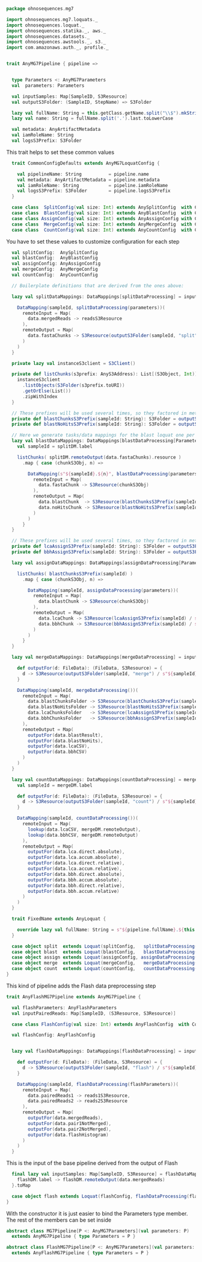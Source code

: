 
```scala
package ohnosequences.mg7

import ohnosequences.mg7.loquats._
import ohnosequences.loquat._
import ohnosequences.statika._, aws._
import ohnosequences.datasets._
import ohnosequences.awstools._, s3._
import com.amazonaws.auth._, profile._


trait AnyMG7Pipeline { pipeline =>


  type Parameters <: AnyMG7Parameters
  val  parameters: Parameters

  val inputSamples: Map[SampleID, S3Resource]
  val outputS3Folder: (SampleID, StepName) => S3Folder

  lazy val fullName: String = this.getClass.getName.split("\\$").mkString(".")
  lazy val name: String = fullName.split('.').last.toLowerCase

  val metadata: AnyArtifactMetadata
  val iamRoleName: String
  val logsS3Prefix: S3Folder
```

This trait helps to set these common values

```scala
  trait CommonConfigDefaults extends AnyMG7LoquatConfig {

    val pipelineName: String          = pipeline.name
    val metadata: AnyArtifactMetadata = pipeline.metadata
    val iamRoleName: String           = pipeline.iamRoleName
    val logsS3Prefix: S3Folder        = pipeline.logsS3Prefix
  }

  case class  SplitConfig(val size: Int) extends AnySplitConfig  with CommonConfigDefaults
  case class  BlastConfig(val size: Int) extends AnyBlastConfig  with CommonConfigDefaults
  case class AssignConfig(val size: Int) extends AnyAssignConfig with CommonConfigDefaults
  case class  MergeConfig(val size: Int) extends AnyMergeConfig  with CommonConfigDefaults
  case class  CountConfig(val size: Int) extends AnyCountConfig  with CommonConfigDefaults
```

You have to set these values to customize configuration for each step

```scala
  val splitConfig:  AnySplitConfig
  val blastConfig:  AnyBlastConfig
  val assignConfig: AnyAssignConfig
  val mergeConfig:  AnyMergeConfig
  val countConfig:  AnyCountConfig

  // Boilerplate definitions that are derived from the ones above:

  lazy val splitDataMappings: DataMappings[splitDataProcessing] = inputSamples.toList.map { case (sampleId, readsS3Resource) =>

    DataMapping(sampleId, splitDataProcessing(parameters))(
      remoteInput = Map(
        data.mergedReads -> readsS3Resource
      ),
      remoteOutput = Map(
        data.fastaChunks -> S3Resource(outputS3Folder(sampleId, "split"))
      )
    )
  }

  private lazy val instanceS3client = S3Client()

  private def listChunks(s3prefix: AnyS3Address): List[(S3Object, Int)] = {
    instanceS3client
      .listObjects(S3Folder(s3prefix.toURI))
      .getOrElse(List())
      .zipWithIndex
  }

  // These prefixes will be used several times, so they factored in methods:
  private def blastChunksS3Prefix(sampleId: String): S3Folder = outputS3Folder(sampleId, "blast") / "chunks" /
  private def blastNoHitsS3Prefix(sampleId: String): S3Folder = outputS3Folder(sampleId, "blast") / "no-hits" /

  // Here we generate tasks/data mappings for the blast loquat one per each S3 object generated by the split loquat
  lazy val blastDataMappings: DataMappings[blastDataProcessing[Parameters]] = splitDataMappings.flatMap { splitDM =>
    val sampleId = splitDM.label

    listChunks( splitDM.remoteOutput(data.fastaChunks).resource )
      .map { case (chunkS3Obj, n) =>

        DataMapping(s"${sampleId}.${n}", blastDataProcessing(parameters))(
          remoteInput = Map(
            data.fastaChunk -> S3Resource(chunkS3Obj)
          ),
          remoteOutput = Map(
            data.blastChunk  -> S3Resource(blastChunksS3Prefix(sampleId) / s"blast.${n}.csv"),
            data.noHitsChunk -> S3Resource(blastNoHitsS3Prefix(sampleId) / s"no-hits.${n}.fa")
          )
        )
      }
  }

  // These prefixes will be used several times, so they factored in methods:
  private def lcaAssignS3Prefix(sampleId: String): S3Folder = outputS3Folder(sampleId, "assign") / "lca" /
  private def bbhAssignS3Prefix(sampleId: String): S3Folder = outputS3Folder(sampleId, "assign") / "bbh" /

  lazy val assignDataMappings: DataMappings[assignDataProcessing[Parameters]] = inputSamples.keys.toList.flatMap { case sampleId =>

    listChunks( blastChunksS3Prefix(sampleId) )
      .map { case (chunkS3Obj, n) =>

        DataMapping(sampleId, assignDataProcessing(parameters))(
          remoteInput = Map(
            data.blastChunk -> S3Resource(chunkS3Obj)
          ),
          remoteOutput = Map(
            data.lcaChunk -> S3Resource(lcaAssignS3Prefix(sampleId) / s"${sampleId}.lca.${n}.csv"),
            data.bbhChunk -> S3Resource(bbhAssignS3Prefix(sampleId) / s"${sampleId}.bbh.${n}.csv")
          )
        )
      }
  }

  lazy val mergeDataMappings: DataMappings[mergeDataProcessing] = inputSamples.keys.toList.map { case sampleId =>

    def outputFor(d: FileData): (FileData, S3Resource) = {
      d -> S3Resource(outputS3Folder(sampleId, "merge") / s"${sampleId}.${d.label}")
    }

    DataMapping(sampleId, mergeDataProcessing())(
      remoteInput = Map(
        data.blastChunksFolder -> S3Resource(blastChunksS3Prefix(sampleId)),
        data.blastNoHitsFolder -> S3Resource(blastNoHitsS3Prefix(sampleId)),
        data.lcaChunksFolder   -> S3Resource(lcaAssignS3Prefix(sampleId)),
        data.bbhChunksFolder   -> S3Resource(bbhAssignS3Prefix(sampleId))
      ),
      remoteOutput = Map(
        outputFor(data.blastResult),
        outputFor(data.blastNoHits),
        outputFor(data.lcaCSV),
        outputFor(data.bbhCSV)
      )
    )
  }

  lazy val countDataMappings: DataMappings[countDataProcessing] = mergeDataMappings.map { case mergeDM =>
    val sampleId = mergeDM.label

    def outputFor(d: FileData): (FileData, S3Resource) = {
      d -> S3Resource(outputS3Folder(sampleId, "count") / s"${sampleId}.${d.baseName}.csv")
    }

    DataMapping(sampleId, countDataProcessing())(
      remoteInput = Map(
        lookup(data.lcaCSV, mergeDM.remoteOutput),
        lookup(data.bbhCSV, mergeDM.remoteOutput)
      ),
      remoteOutput = Map(
        outputFor(data.lca.direct.absolute),
        outputFor(data.lca.accum.absolute),
        outputFor(data.lca.direct.relative),
        outputFor(data.lca.accum.relative),
        outputFor(data.bbh.direct.absolute),
        outputFor(data.bbh.accum.absolute),
        outputFor(data.bbh.direct.relative),
        outputFor(data.bbh.accum.relative)
      )
    )
  }

  trait FixedName extends AnyLoquat {

    override lazy val fullName: String = s"${pipeline.fullName}.${this.toString}"
  }

  case object split  extends Loquat(splitConfig,   splitDataProcessing(parameters))(splitDataMappings)  with FixedName
  case object blast  extends Loquat(blastConfig,   blastDataProcessing(parameters))(blastDataMappings)  with FixedName
  case object assign extends Loquat(assignConfig, assignDataProcessing(parameters))(assignDataMappings) with FixedName
  case object merge  extends Loquat(mergeConfig,   mergeDataProcessing())(mergeDataMappings)            with FixedName
  case object count  extends Loquat(countConfig,   countDataProcessing())(countDataMappings)            with FixedName
}
```

This kind of pipeline adds the Flash data preprocessing step

```scala
trait AnyFlashMG7Pipeline extends AnyMG7Pipeline {

  val flashParameters: AnyFlashParameters
  val inputPairedReads: Map[SampleID, (S3Resource, S3Resource)]

  case class FlashConfig(val size: Int) extends AnyFlashConfig  with CommonConfigDefaults

  val flashConfig: AnyFlashConfig


  lazy val flashDataMappings: DataMappings[flashDataProcessing] = inputPairedReads.toList.map { case (sampleId, (reads1S3Resource, reads2S3Resource)) =>

    def outputFor(d: FileData): (FileData, S3Resource) = {
      d -> S3Resource(outputS3Folder(sampleId, "flash") / s"${sampleId}.${d.label}")
    }

    DataMapping(sampleId, flashDataProcessing(flashParameters))(
      remoteInput = Map(
        data.pairedReads1 -> reads1S3Resource,
        data.pairedReads2 -> reads2S3Resource
      ),
      remoteOutput = Map(
        outputFor(data.mergedReads),
        outputFor(data.pair1NotMerged),
        outputFor(data.pair2NotMerged),
        outputFor(data.flashHistogram)
      )
    )
  }
```

This is the input of the base pipeline derived from the output of Flash

```scala
  final lazy val inputSamples: Map[SampleID, S3Resource] = flashDataMappings.map { flashDM =>
    flashDM.label -> flashDM.remoteOutput(data.mergedReads)
  }.toMap

  case object flash extends Loquat(flashConfig, flashDataProcessing(flashParameters))(flashDataMappings) with FixedName
}
```

With the constructor it is just easier to bind the Parameters type member. The rest of the members can be set inside

```scala
abstract class MG7Pipeline[P <: AnyMG7Parameters](val parameters: P)
  extends AnyMG7Pipeline { type Parameters = P }

abstract class FlashMG7Pipeline[P <: AnyMG7Parameters](val parameters: P)
  extends AnyFlashMG7Pipeline { type Parameters = P }

```




[main/scala/mg7/bundles.scala]: bundles.scala.md
[main/scala/mg7/configs.scala]: configs.scala.md
[main/scala/mg7/csv.scala]: csv.scala.md
[main/scala/mg7/data.scala]: data.scala.md
[main/scala/mg7/defaults.scala]: defaults.scala.md
[main/scala/mg7/loquats/1.flash.scala]: loquats/1.flash.scala.md
[main/scala/mg7/loquats/2.split.scala]: loquats/2.split.scala.md
[main/scala/mg7/loquats/3.blast.scala]: loquats/3.blast.scala.md
[main/scala/mg7/loquats/4.assign.scala]: loquats/4.assign.scala.md
[main/scala/mg7/loquats/5.merge.scala]: loquats/5.merge.scala.md
[main/scala/mg7/loquats/6.count.scala]: loquats/6.count.scala.md
[main/scala/mg7/package.scala]: package.scala.md
[main/scala/mg7/parameters.scala]: parameters.scala.md
[main/scala/mg7/pipeline.scala]: pipeline.scala.md
[main/scala/mg7/referenceDB.scala]: referenceDB.scala.md
[test/scala/mg7/counts.scala]: ../../../test/scala/mg7/counts.scala.md
[test/scala/mg7/fqnames.scala]: ../../../test/scala/mg7/fqnames.scala.md
[test/scala/mg7/mock/illumina.scala]: ../../../test/scala/mg7/mock/illumina.scala.md
[test/scala/mg7/mock/pacbio.scala]: ../../../test/scala/mg7/mock/pacbio.scala.md
[test/scala/mg7/PRJEB6592/PRJEB6592.scala]: ../../../test/scala/mg7/PRJEB6592/PRJEB6592.scala.md
[test/scala/mg7/referenceDBs.scala]: ../../../test/scala/mg7/referenceDBs.scala.md
[test/scala/mg7/taxonomy.scala]: ../../../test/scala/mg7/taxonomy.scala.md
[test/scala/mg7/testData.scala]: ../../../test/scala/mg7/testData.scala.md
[test/scala/mg7/testDefaults.scala]: ../../../test/scala/mg7/testDefaults.scala.md
